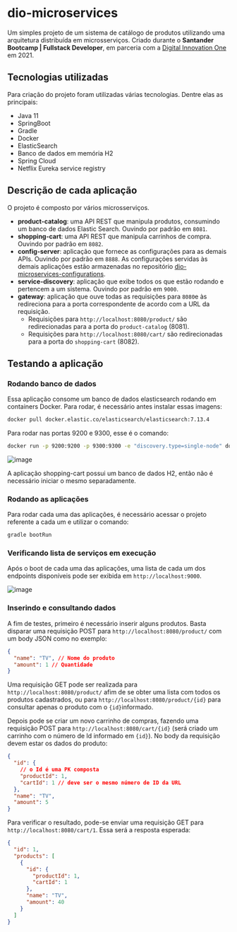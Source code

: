 # dio-microservices

Um simples projeto de um sistema de catálogo de produtos utilizando uma arquitetura distribuída em microsserviços.
Criado durante o **Santander Bootcamp | Fullstack Developer**, em parceria com a [Digital Innovation One](https://web.digitalinnovation.one/) em 2021.

## Tecnologias utilizadas

Para criação do projeto foram utilizadas várias tecnologias. Dentre elas as principais:

- Java 11
- SpringBoot
- Gradle
- Docker
- ElasticSearch
- Banco de dados em memória H2
- Spring Cloud
- Netflix Eureka service registry

## Descrição de cada aplicação

O projeto é composto por vários microsserviços.

- **product-catalog**: uma API REST que manipula produtos, consumindo um banco de dados Elastic Search.
  Ouvindo por padrão em `8081`.
- **shopping-cart**: uma API REST que manipula carrinhos de compra.
  Ouvindo por padrão em `8082`.
- **config-server**: aplicação que fornece as configurações para as demais APIs.
  Ouvindo por padrão em `8888`. As configurações servidas às demais aplicações estão armazenadas no repositório [dio-microservices-configurations](https://github.com/flwedu/dio-microservices-configuration).
- **service-discovery**: aplicação que exibe todos os que estão rodando e pertencem a um sistema. Ouvindo por padrão em `9000`.
- **gateway**: aplicação que ouve todas as requisições para `8080`e às redireciona para a porta correspondente de acordo com a URL da requisição.
  - Requisições para `http://localhost:8080/product/` são redirecionadas para a porta do `product-catalog` (8081).
  - Requisições para `http://localhost:8080/cart/` são redirecionadas para a porta do `shopping-cart` (8082).

## Testando a aplicação

### Rodando banco de dados

Essa aplicação consome um banco de dados elasticsearch rodando em containers Docker.
Para rodar, é necessário antes instalar essas imagens:

```bash
docker pull docker.elastic.co/elasticsearch/elasticsearch:7.13.4
```

Para rodar nas portas 9200 e 9300, esse é o comando:

```bash
docker run -p 9200:9200 -p 9300:9300 -e "discovery.type=single-node" docker.elastic.co/elasticsearch/elasticsearch:7.13.4
```

![image](https://user-images.githubusercontent.com/55285816/128581861-14c7c0ee-c578-42c6-983f-30e7a9cfa924.png)

A aplicação shopping-cart possui um banco de dados H2, então não é necessário iniciar o mesmo separadamente.

### Rodando as aplicações

Para rodar cada uma das aplicações, é necessário acessar o projeto referente a cada um e utilizar o comando:

```bash
gradle bootRun
```

### Verificando lista de serviços em execução

Após o boot de cada uma das aplicações, uma lista de cada um dos endpoints disponíveis pode ser exibida em `http://localhost:9000`.

![image](https://user-images.githubusercontent.com/55285816/128581758-94107360-a492-405c-8a9f-7c2be2b978b8.png)

### Inserindo e consultando dados

A fim de testes, primeiro é necessário inserir alguns produtos.
Basta disparar uma requisição POST para `http://localhost:8080/product/` com um body JSON como no exemplo:

```json
{
  "name": "TV", // Nome do produto
  "amount": 1 // Quantidade
}
```

Uma requisição GET pode ser realizada para `http://localhost:8080/product/` afim de se obter uma lista com todos os produtos cadastrados, ou para `http://localhost:8080/product/{id}` para consultar apenas o produto com o `{id}`informado.

Depois pode se criar um novo carrinho de compras, fazendo uma requisição POST para `http://localhost:8080/cart/{id}` (será criado um carrinho com o número de Id informado em `{id}`). No body da requisição devem estar os dados do produto:

```json
{
  "id": {
    // o Id é uma PK composta
    "productId": 1,
    "cartId": 1 // deve ser o mesmo número de ID da URL
  },
  "name": "TV",
  "amount": 5
}
```

Para verificar o resultado, pode-se enviar uma requisição GET para `http://localhost:8080/cart/1`. Essa será a resposta esperada:

```json
{
  "id": 1,
  "products": [
    {
      "id": {
        "productId": 1,
        "cartId": 1
      },
      "name": "TV",
      "amount": 40
    }
  ]
}
```
